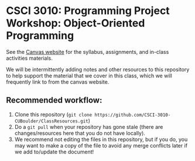 CSCI 3010: Programming Project Workshop: Object-Oriented Programming
=====================

See the [Canvas website](https://canvas.colorado.edu/courses/99583) for the syllabus, assignments, and in-class activities materials.  
  
We will be intermittently adding notes and other resources to this repository to help support the material that we cover in this class, which we will frequently link to from the canvas website. 

Recommended workflow:
---------------
1. Clone this repository (`git clone https://github.com/CSCI-3010-CUBoulder/ClassResources.git`)
2. Do a `git pull` when your repository has gone stale (there are changes/resources here that you do not have locally).
3. We recommend not editing the files in this repository, but if you do, you may want to make a copy of the file to avoid any merge conflicts later if we add to/update the document!
